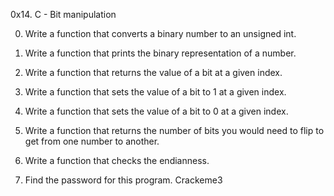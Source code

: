 0x14. C - Bit manipulation

0. Write a function that converts a binary number to an unsigned int.

1. Write a function that prints the binary representation of a number.

2. Write a function that returns the value of a bit at a given index.

3. Write a function that sets the value of a bit to 1 at a given index.

4. Write a function that sets the value of a bit to 0 at a given index.

5. Write a function that returns the number of bits you would need to flip to get from one number to another.

6. Write a function that checks the endianness.

7. Find the password for this program. Crackeme3
